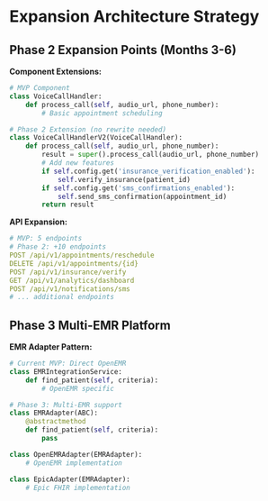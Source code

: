 # **Expansion Architecture Strategy**

## **Phase 2 Expansion Points (Months 3-6)**

**Component Extensions:**
```python
# MVP Component
class VoiceCallHandler:
    def process_call(self, audio_url, phone_number):
        # Basic appointment scheduling

# Phase 2 Extension (no rewrite needed)
class VoiceCallHandlerV2(VoiceCallHandler):
    def process_call(self, audio_url, phone_number):
        result = super().process_call(audio_url, phone_number)
        # Add new features
        if self.config.get('insurance_verification_enabled'):
            self.verify_insurance(patient_id)
        if self.config.get('sms_confirmations_enabled'):
            self.send_sms_confirmation(appointment_id)
        return result
```

**API Expansion:**
```yaml
# MVP: 5 endpoints
# Phase 2: +10 endpoints
POST /api/v1/appointments/reschedule
DELETE /api/v1/appointments/{id}
POST /api/v1/insurance/verify
GET /api/v1/analytics/dashboard
POST /api/v1/notifications/sms
# ... additional endpoints
```

## **Phase 3 Multi-EMR Platform**

**EMR Adapter Pattern:**
```python
# Current MVP: Direct OpenEMR
class EMRIntegrationService:
    def find_patient(self, criteria):
        # OpenEMR specific

# Phase 3: Multi-EMR support
class EMRAdapter(ABC):
    @abstractmethod
    def find_patient(self, criteria):
        pass

class OpenEMRAdapter(EMRAdapter):
    # OpenEMR implementation

class EpicAdapter(EMRAdapter):
    # Epic FHIR implementation
```
